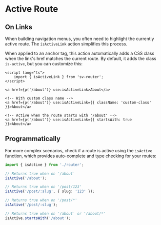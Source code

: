 # Active Route

## On Links

When building navigation menus, you often need to highlight the currently active route. The `isActiveLink` action simplifies this process.

When applied to an anchor tag, this action automatically adds a CSS class when the link's href matches the current route. By default, it adds the class `is-active`, but you can customize this:

```svelte
<script lang="ts">
	import { isActiveLink } from 'sv-router';
</script>

<a href={p('/about')} use:isActiveLink>About</a>

<!-- With custom class name -->
<a href={p('/about')} use:isActiveLink={{ className: 'custom-class' }}>About</a>

<!-- Active when the route starts with '/about' -->
<a href={p('/about')} use:isActiveLink={{ startsWith: true }}>About</a>
```

## Programmatically

For more complex scenarios, check if a route is active using the `isActive` function, which provides auto-complete and type checking for your routes:

```ts
import { isActive } from './router';

// Returns true when on '/about'
isActive('/about');

// Returns true when on '/post/123'
isActive('/post/:slug', { slug: '123' });

// Returns true when on '/post/*'
isActive('/post/:slug');

// Returns true when on '/about' or '/about/*'
isActive.startsWith('/about');
```
